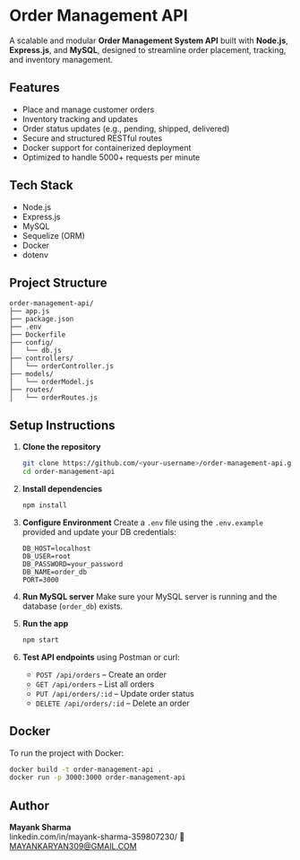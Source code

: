 #  Order Management API

A scalable and modular **Order Management System API** built with **Node.js**, **Express.js**, and **MySQL**, designed to streamline order placement, tracking, and inventory management.

##  Features

-  Place and manage customer orders
-  Inventory tracking and updates
-  Order status updates (e.g., pending, shipped, delivered)
-  Secure and structured RESTful routes
-  Docker support for containerized deployment
-  Optimized to handle 5000+ requests per minute

##  Tech Stack

- Node.js
- Express.js
- MySQL
- Sequelize (ORM)
- Docker
- dotenv

##  Project Structure

```
order-management-api/
├── app.js
├── package.json
├── .env
├── Dockerfile
├── config/
│   └── db.js
├── controllers/
│   └── orderController.js
├── models/
│   └── orderModel.js
├── routes/
│   └── orderRoutes.js
```

##  Setup Instructions

1. **Clone the repository**
   ```bash
   git clone https://github.com/<your-username>/order-management-api.git
   cd order-management-api
   ```

2. **Install dependencies**
   ```bash
   npm install
   ```

3. **Configure Environment**
   Create a `.env` file using the `.env.example` provided and update your DB credentials:
   ```
   DB_HOST=localhost
   DB_USER=root
   DB_PASSWORD=your_password
   DB_NAME=order_db
   PORT=3000
   ```

4. **Run MySQL server**
   Make sure your MySQL server is running and the database (`order_db`) exists.

5. **Run the app**
   ```bash
   npm start
   ```

6. **Test API endpoints** using Postman or curl:
   - `POST /api/orders` – Create an order
   - `GET /api/orders` – List all orders
   - `PUT /api/orders/:id` – Update order status
   - `DELETE /api/orders/:id` – Delete an order

##  Docker 

To run the project with Docker:

```bash
docker build -t order-management-api .
docker run -p 3000:3000 order-management-api
```

##  Author

**Mayank Sharma**  
linkedin.com/in/mayank-sharma-359807230/
📧 MAYANKARYAN309@GMAIL.COM
